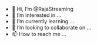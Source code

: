 - 👋 Hi, I’m @RajaStreaming
- 👀 I’m interested in ...
- 🌱 I’m currently learning ...
- 💞️ I’m looking to collaborate on ...
- 📫 How to reach me ...

<a href= "https://spotify-apk.co/"><Spotify mod apk>
